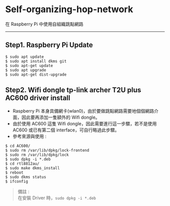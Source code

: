 # Self-organizing-hop-network
在 Raspberry Pi 中使用自組織跳點網路
***
## Step1. Raspberry Pi Update
```shell
$ sudo apt update
$ sudo apt install dkms git
$ sudo apt-get update
$ sudo apt upgrade
$ sudo apt-get dist-upgrade
```
## Step2. Wifi dongle tp-link archer T2U plus AC600 driver install
* Raspberry Pi 本身具備網卡(wlan0)，由於要做跳點網路需要地個個網路介面，因此要再添加一隻額外的 Wifi dongle。  
* 由於使用 AC600 這隻 Wifi dongle，因此需要進行這一步驟，若不是使用 AC600 或已有第二個 interface，可自行略過此步驟。  
* 參考來源與使用 : 
```shell
$ cd AC600/
$ sudo rm /var/lib/dpkg/lock-frontend 
$ sudo rm /var/lib/dpkg/lock
$ sudo dpkg -i *.deb
$ cd rtl8812au/
$ sudo make dkms_install
$ reboot
$ sudo dkms status
$ ifconfig
```
> 備註 :  
> 在安裝 Driver 時，```sudo dpkg -i *.deb``` 









